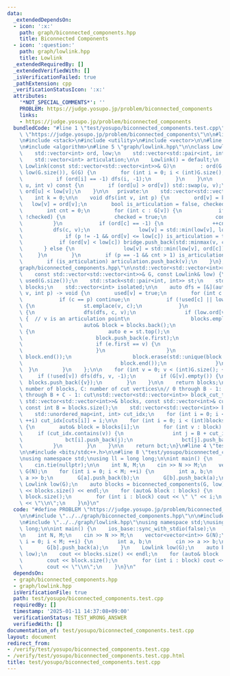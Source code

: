 ```yaml
---
data:
  _extendedDependsOn:
  - icon: ':x:'
    path: graph/biconnected_components.hpp
    title: Biconnected Components
  - icon: ':question:'
    path: graph/lowlink.hpp
    title: Lowlink
  _extendedRequiredBy: []
  _extendedVerifiedWith: []
  _isVerificationFailed: true
  _pathExtension: cpp
  _verificationStatusIcon: ':x:'
  attributes:
    '*NOT_SPECIAL_COMMENTS*': ''
    PROBLEM: https://judge.yosupo.jp/problem/biconnected_components
    links:
    - https://judge.yosupo.jp/problem/biconnected_components
  bundledCode: "#line 1 \"test/yosupo/biconnected_components.test.cpp\"\n#define PROBLEM\
    \ \"https://judge.yosupo.jp/problem/biconnected_components\"\n\n#line 2 \"graph/biconnected_components.hpp\"\
    \n#include <stack>\n#include <utility>\n#include <vector>\n\n#line 2 \"graph/lowlink.hpp\"\
    \n#include <algorithm>\n#line 5 \"graph/lowlink.hpp\"\n\nclass Lowlink {\n   public:\n\
    \    std::vector<int> ord, low;\n    std::vector<std::pair<int, int>> bridge;\n\
    \    std::vector<int> articulation;\n\n    Lowlink() = default;\n    explicit\
    \ Lowlink(const std::vector<std::vector<int>>& G)\n        : ord(G.size(), -1),\
    \ low(G.size()), G(G) {\n        for (int i = 0; i < (int)G.size(); ++i) {\n \
    \           if (ord[i] == -1) dfs(i, -1);\n        }\n    }\n\n    bool is_bridge(int\
    \ u, int v) const {\n        if (ord[u] > ord[v]) std::swap(u, v);\n        return\
    \ ord[u] < low[v];\n    }\n\n   private:\n    std::vector<std::vector<int>> G;\n\
    \    int k = 0;\n\n    void dfs(int v, int p) {\n        ord[v] = k++;\n     \
    \   low[v] = ord[v];\n        bool is_articulation = false, checked = false;\n\
    \        int cnt = 0;\n        for (int c : G[v]) {\n            if (c == p &&\
    \ !checked) {\n                checked = true;\n                continue;\n  \
    \          }\n            if (ord[c] == -1) {\n                ++cnt;\n      \
    \          dfs(c, v);\n                low[v] = std::min(low[v], low[c]);\n  \
    \              if (p != -1 && ord[v] <= low[c]) is_articulation = true;\n    \
    \            if (ord[v] < low[c]) bridge.push_back(std::minmax(v, c));\n     \
    \       } else {\n                low[v] = std::min(low[v], ord[c]);\n       \
    \     }\n        }\n        if (p == -1 && cnt > 1) is_articulation = true;\n\
    \        if (is_articulation) articulation.push_back(v);\n    }\n};\n#line 7 \"\
    graph/biconnected_components.hpp\"\n\nstd::vector<std::vector<int>> biconnected_components(\n\
    \    const std::vector<std::vector<int>>& G, const Lowlink& low) {\n    std::vector<bool>\
    \ used(G.size());\n    std::stack<std::pair<int, int>> st;\n    std::vector<std::vector<int>>\
    \ blocks;\n    std::vector<int> isolated;\n\n    auto dfs = [&](auto& dfs, int\
    \ v, int p) -> void {\n        used[v] = true;\n        for (int c : G[v]) {\n\
    \            if (c == p) continue;\n            if (!used[c] || low.ord[c] < low.ord[v])\
    \ {\n                st.emplace(v, c);\n            }\n            if (!used[c])\
    \ {\n                dfs(dfs, c, v);\n                if (low.ord[v] <= low.low[c])\
    \ {  // v is an articulation point\n                    blocks.emplace_back();\n\
    \                    auto& block = blocks.back();\n                    while (true)\
    \ {\n                        auto e = st.top();\n                        st.pop();\n\
    \                        block.push_back(e.first);\n                        block.push_back(e.second);\n\
    \                        if (e.first == v) {\n                            break;\n\
    \                        }\n                    }\n                    std::sort(block.begin(),\
    \ block.end());\n                    block.erase(std::unique(block.begin(), block.end()),\n\
    \                                block.end());\n                }\n          \
    \  }\n        }\n    };\n\n    for (int v = 0; v < (int)G.size(); ++v) {\n   \
    \     if (!used[v]) dfs(dfs, v, -1);\n        if (G[v].empty()) {\n          \
    \  blocks.push_back({v});\n        }\n    }\n\n    return blocks;\n}\n\n// B:\
    \ number of blocks, C: number of cut vertices\n// 0 through B - 1: block\n// B\
    \ through B + C - 1: cut\nstd::vector<std::vector<int>> block_cut_tree(\n    const\
    \ std::vector<std::vector<int>>& blocks, const std::vector<int>& cuts) {\n   \
    \ const int B = blocks.size();\n    std::vector<std::vector<int>> bct(B + (int)cuts.size());\n\
    \    std::unordered_map<int, int> cut_idx;\n    for (int i = 0; i < (int)cuts.size();\
    \ ++i) cut_idx[cuts[i]] = i;\n\n    for (int i = 0; i < (int)blocks.size(); ++i)\
    \ {\n        auto& block = blocks[i];\n        for (int v : block) {\n       \
    \     if (cut_idx.contains(v)) {\n                int j = B + cut_idx[v];\n  \
    \              bct[i].push_back(j);\n                bct[j].push_back(i);\n  \
    \          }\n        }\n    }\n\n    return bct;\n}\n#line 4 \"test/yosupo/biconnected_components.test.cpp\"\
    \n\n#include <bits/stdc++.h>\n\n#line 8 \"test/yosupo/biconnected_components.test.cpp\"\
    \nusing namespace std;\nusing ll = long long;\n\nint main() {\n    ios_base::sync_with_stdio(false);\n\
    \    cin.tie(nullptr);\n\n    int N, M;\n    cin >> N >> M;\n    vector<vector<int>>\
    \ G(N);\n    for (int i = 0; i < M; ++i) {\n        int a, b;\n        cin >>\
    \ a >> b;\n        G[a].push_back(b);\n        G[b].push_back(a);\n    }\n   \
    \ Lowlink low(G);\n    auto blocks = biconnected_components(G, low);\n    cout\
    \ << blocks.size() << endl;\n    for (auto& block : blocks) {\n        cout <<\
    \ block.size();\n        for (int i : block) cout << \" \" << i;\n        cout\
    \ << \"\\n\";\n    }\n}\n"
  code: "#define PROBLEM \"https://judge.yosupo.jp/problem/biconnected_components\"\
    \n\n#include \"../../graph/biconnected_components.hpp\"\n\n#include <bits/stdc++.h>\n\
    \n#include \"../../graph/lowlink.hpp\"\nusing namespace std;\nusing ll = long\
    \ long;\n\nint main() {\n    ios_base::sync_with_stdio(false);\n    cin.tie(nullptr);\n\
    \n    int N, M;\n    cin >> N >> M;\n    vector<vector<int>> G(N);\n    for (int\
    \ i = 0; i < M; ++i) {\n        int a, b;\n        cin >> a >> b;\n        G[a].push_back(b);\n\
    \        G[b].push_back(a);\n    }\n    Lowlink low(G);\n    auto blocks = biconnected_components(G,\
    \ low);\n    cout << blocks.size() << endl;\n    for (auto& block : blocks) {\n\
    \        cout << block.size();\n        for (int i : block) cout << \" \" << i;\n\
    \        cout << \"\\n\";\n    }\n}\n"
  dependsOn:
  - graph/biconnected_components.hpp
  - graph/lowlink.hpp
  isVerificationFile: true
  path: test/yosupo/biconnected_components.test.cpp
  requiredBy: []
  timestamp: '2025-01-11 14:37:08+09:00'
  verificationStatus: TEST_WRONG_ANSWER
  verifiedWith: []
documentation_of: test/yosupo/biconnected_components.test.cpp
layout: document
redirect_from:
- /verify/test/yosupo/biconnected_components.test.cpp
- /verify/test/yosupo/biconnected_components.test.cpp.html
title: test/yosupo/biconnected_components.test.cpp
---
```

